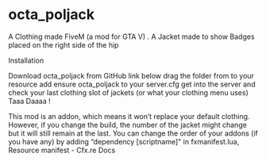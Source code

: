 # octa_poljack
A Clothing made FiveM (a mod for GTA V) . A Jacket made to show Badges placed on the right side of the hip

Installation

Download octa_poljack from GitHub link below
drag the folder from to your resource
add ensure octa_poljack to your server.cfg
get into the server and check your last clothing slot of jackets (or what your clothing menu uses)
Taaa Daaaa !

This mod is an addon, which means it won’t replace your default clothing. However, if you change the build, the number of the jacket might change but it will still remain at the last.
You can change the order of your addons (if you have any) by adding “dependency [scriptname]" in fxmanifest.lua, Resource manifest - Cfx.re Docs
